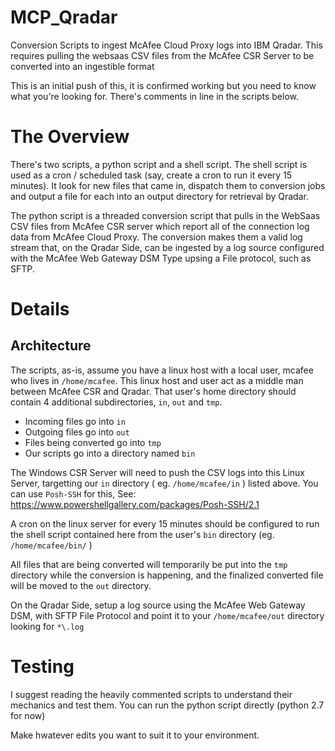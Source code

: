 # MCP_Qradar
Conversion Scripts to ingest McAfee Cloud Proxy logs into IBM Qradar. This requires pulling the websaas CSV files from the McAfee CSR Server to be converted into an ingestible format

This is an initial push of this, it is confirmed working but you need to know what you're looking for. There's comments in line in the scripts below.

# The Overview

There's two scripts, a python script and a shell script. The shell script is used as a cron / scheduled task (say, create a cron to run it every 15 minutes). 
It look for new files that came in, dispatch them to conversion jobs and output a file for each into an output directory for retrieval by Qradar.

The python script is a threaded conversion script that pulls in the WebSaas CSV files from McAfee CSR server which report all of the connection log data from McAfee Cloud Proxy.
The conversion makes them a valid log stream that, on the Qradar Side, can be ingested by a log source configured with the McAfee Web Gateway DSM Type upsing a File protocol, such as SFTP.


# Details

## Architecture

The scripts, as-is, assume you have a linux host with a local user, mcafee who lives in `/home/mcafee`.
This linux host and user act as a middle man between McAfee CSR and Qradar. That user's home directory should contain 4 additional subdirectories,
`in`, `out` and `tmp`.

- Incoming files go into `in`
- Outgoing files go into `out`
- Files being converted go into `tmp`
- Our scripts go into a directory named `bin`


The Windows CSR Server will need to push the CSV logs into this Linux Server, targetting our `in` directory ( eg. `/home/mcafee/in` ) listed above.
You can use `Posh-SSH` for this, See: https://www.powershellgallery.com/packages/Posh-SSH/2.1

A cron on the linux server for every 15 minutes should be configured to run the shell script contained here from the user's `bin` directory (eg. `/home/mcafee/bin/` )

All files that are being converted will temporarily be put into the `tmp` directory while the conversion is happening, and the finalized converted file will be moved to the `out` directory.


On the Qradar Side, setup a log source using the McAfee Web Gateway DSM, with SFTP File Protocol and point it to your `/home/mcafee/out` directory looking for `*\.log`

# Testing

I suggest reading the heavily commented scripts to understand their mechanics and test them. You can run the python script directly (python 2.7 for now)

Make hwatever edits you want to suit it to your environment. 
